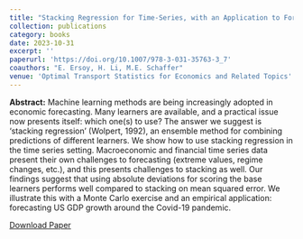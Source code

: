 ```yaml
---
title: "Stacking Regression for Time-Series, with an Application to Forecasting Quarterly US GDP Growth"
collection: publications
category: books
date: 2023-10-31
excerpt: ''
paperurl: 'https://doi.org/10.1007/978-3-031-35763-3_7'
coauthors: "E. Ersoy, H. Li, M.E. Schaffer"
venue: 'Optimal Transport Statistics for Economics and Related Topics'
---
```

**Abstract:** Machine learning methods are being increasingly adopted in economic forecasting. Many learners are available, and a practical issue now presents itself: which one(s) to use? The answer we suggest is ‘stacking regression’ (Wolpert, 1992), an ensemble method for combining predictions of different learners. We show how to use stacking regression in the time series setting. Macroeconomic and financial time series data present their own challenges to forecasting (extreme values, regime changes, etc.), and this presents challenges to stacking as well. Our findings suggest that using absolute deviations for scoring the base learners performs well compared to stacking on mean squared error. We illustrate this with a Monte Carlo exercise and an empirical application: forecasting US GDP growth around the Covid-19 pandemic.

[Download Paper](https://doi.org/10.1007/978-3-031-35763-3_7)

